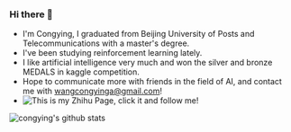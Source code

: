 ### Hi there 👋

+ I'm Congying, I graduated from Beijing University of Posts and Telecommunications with a master's degree.
+ I've been studying reinforcement learning lately.
+ I like artificial intelligence very much and won the silver and bronze MEDALS in kaggle competition.
+ Hope to communicate more with friends in the field of AI, and contact me with wangcongyinga@gmail.com!
+ ![This is my Zhihu Page, click it and follow me!](https://www.zhihu.com/people/guo-zi-jeek)

![congying's github stats](https://github-readme-stats.vercel.app/api?username=congyingTech&show_icons=true&theme=radical) 

